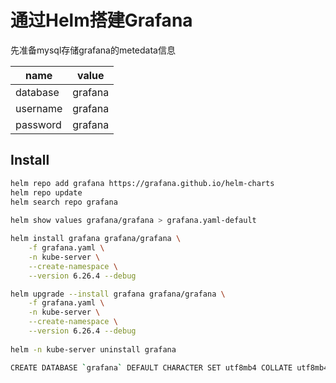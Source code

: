 # 通过Helm搭建Grafana

先准备mysql存储grafana的metedata信息

| name     | value   |
| -------- | ------- |
| database | grafana |
| username | grafana |
| password | grafana |



## Install

```bash
helm repo add grafana https://grafana.github.io/helm-charts
helm repo update
helm search repo grafana
 
helm show values grafana/grafana > grafana.yaml-default 

helm install grafana grafana/grafana \
    -f grafana.yaml \
    -n kube-server \
    --create-namespace \
    --version 6.26.4 --debug

helm upgrade --install grafana grafana/grafana \
    -f grafana.yaml \
    -n kube-server \
    --create-namespace \
    --version 6.26.4 --debug
    
helm -n kube-server uninstall grafana    

CREATE DATABASE `grafana` DEFAULT CHARACTER SET utf8mb4 COLLATE utf8mb4_0900_ai_ci;
```



